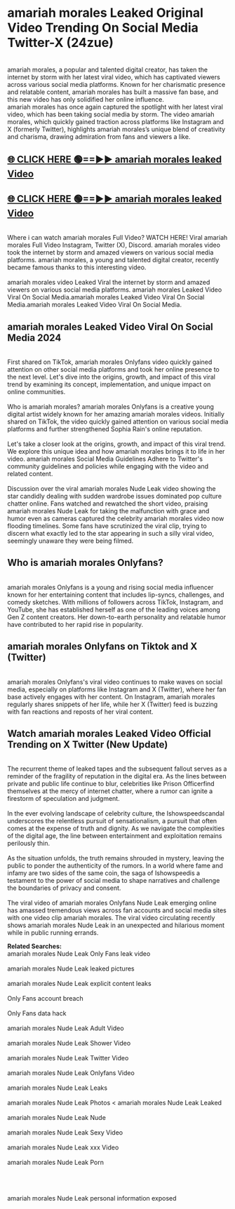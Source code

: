 # amariah morales Leaked Original Video Trending On Social Media Twitter-X (24zue)

<br>
amariah morales, a popular and talented digital creator, has taken the internet by storm with her latest viral video, which has captivated viewers across various social media platforms. Known for her charismatic presence and relatable content, amariah morales has built a massive fan base, and this new video has only solidified her online influence.
<br>
amariah morales has once again captured the spotlight with her latest viral video, which has been taking social media by storm. The video amariah morales, which quickly gained traction across platforms like Instagram and X (formerly Twitter), highlights amariah morales’s unique blend of creativity and charisma, drawing admiration from fans and viewers a like.
<br>

## [🌐 CLICK HERE 🟢==►►  amariah morales leaked Video ](https://onlyclips.site?title=amariah_morales&ref=git)

## [🌐 CLICK HERE 🟢==►►  amariah morales leaked Video ](https://onlyclips.site?title=amariah_morales&ref=git)



<br>
Where i can watch amariah morales Full Video? WATCH HERE! Viral amariah morales Full Video Instagram, Twitter (X), Discord. amariah morales video took the internet by storm and amazed viewers on various social media platforms. amariah morales, a young and talented digital creator, recently became famous thanks to this interesting video.
<br><br>
amariah morales video Leaked Viral the internet by storm and amazed viewers on various social media platforms. amariah morales Leaked Video Viral On Social Media.amariah morales Leaked Video Viral On Social Media.amariah morales Leaked Video Viral On Social Media.
<br>

<h2>amariah morales Leaked Video Viral On Social Media 2024</h2>
<br>
First shared on TikTok, amariah morales Onlyfans video quickly gained attention on other social media platforms and took her online presence to the next level. Let's dive into the origins, growth, and impact of this viral trend by examining its concept, implementation, and unique impact on online communities.
<br><br>
Who is amariah morales? amariah morales Onlyfans is a creative young digital artist widely known for her amazing amariah morales videos. Initially shared on TikTok, the video quickly gained attention on various social media platforms and further strengthened Sophia Rain's online reputation.
<br><br>
Let's take a closer look at the origins, growth, and impact of this viral trend. We explore this unique idea and how amariah morales brings it to life in her video. amariah morales Social Media Guidelines Adhere to Twitter's community guidelines and policies while engaging with the video and related content.
<br><br>
Discussion over the viral amariah morales Nude Leak video showing the star candidly dealing with sudden wardrobe issues dominated pop culture chatter online. Fans watched and rewatched the short video, praising amariah morales Nude Leak for taking the malfunction with grace and humor even as cameras captured the celebrity amariah morales video now flooding timelines. Some fans have scrutinized the viral clip, trying to discern what exactly led to the star appearing in such a silly viral video, seemingly unaware they were being filmed.
<br>

<h2>Who is amariah morales Onlyfans?</h2>
<br>
amariah morales Onlyfans is a young and rising social media influencer known for her entertaining content that includes lip-syncs, challenges, and comedy sketches. With millions of followers across TikTok, Instagram, and YouTube, she has established herself as one of the leading voices among Gen Z content creators. Her down-to-earth personality and relatable humor have contributed to her rapid rise in popularity.
<br>
<h2>amariah morales Onlyfans on Tiktok and X (Twitter)</h2>
<br>
amariah morales Onlyfans's viral video continues to make waves on social media, especially on platforms like Instagram and X (Twitter), where her fan base actively engages with her content. On Instagram, amariah morales regularly shares snippets of her life, while her X (Twitter) feed is buzzing with fan reactions and reposts of her viral content.
<br>
<h2>Watch amariah morales Leaked Video Official Trending on X Twitter (New Update)</h2>
<br>
The recurrent theme of leaked tapes and the subsequent fallout serves as a reminder of the fragility of reputation in the digital era. As the lines between private and public life continue to blur, celebrities like Prison Officerfind themselves at the mercy of internet chatter, where a rumor can ignite a firestorm of speculation and judgment.
<br><br>
In the ever evolving landscape of celebrity culture, the Ishowspeedscandal underscores the relentless pursuit of sensationalism, a pursuit that often comes at the expense of truth and dignity. As we navigate the complexities of the digital age, the line between entertainment and exploitation remains perilously thin.
<br><br>
As the situation unfolds, the truth remains shrouded in mystery, leaving the public to ponder the authenticity of the rumors. In a world where fame and infamy are two sides of the same coin, the saga of Ishowspeedis a testament to the power of social media to shape narratives and challenge the boundaries of privacy and consent.
<br><br>
The viral video of amariah morales Onlyfans Nude Leak emerging online has amassed tremendous views across fan accounts and social media sites with one video clip amariah morales. The viral video circulating recently shows amariah morales Nude Leak in an unexpected and hilarious moment while in public running errands.
<br>

<strong>Related Searches:</strong>
<br>
amariah morales Nude Leak Only Fans leak video
<br><br>
amariah morales Nude Leak leaked pictures
<br><br>
amariah morales Nude Leak explicit content leaks
<br><br>
Only Fans account breach
<br><br>
Only Fans data hack
<br><br>
amariah morales Nude Leak Adult Video
<br><br>
amariah morales Nude Leak Shower Video
<br><br>
amariah morales Nude Leak Twitter Video
<br><br>
amariah morales Nude Leak Onlyfans Video
<br><br>
amariah morales Nude Leak Leaks
<br><br>
amariah morales Nude Leak Photos
<
amariah morales Nude Leak Leaked
<br><br>
amariah morales Nude Leak Nude
<br><br>
amariah morales Nude Leak Sexy Video
<br><br>
amariah morales Nude Leak xxx Video
<br><br>
amariah morales Nude Leak Porn
<br><br>

<br><br>
amariah morales Nude Leak personal information exposed